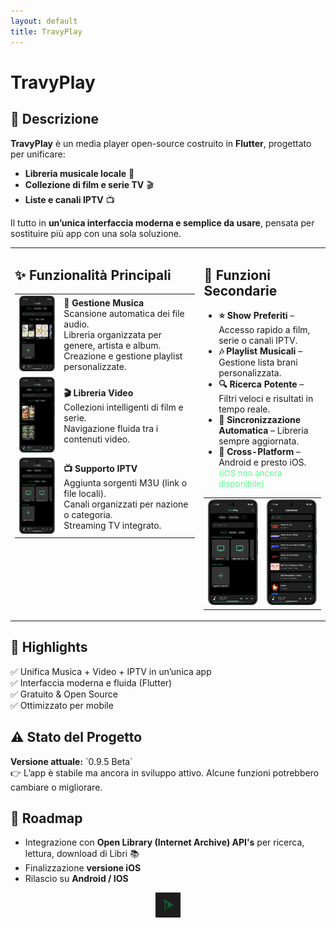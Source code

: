 ```yaml
---
layout: default
title: TravyPlay
---
```


# TravyPlay

<div class="section-center">

<h2><strong>📖 Descrizione</strong></h2>

<p><strong>TravyPlay</strong> è un media player open-source costruito in <strong>Flutter</strong>, progettato per unificare:</p>  

<ul>
<li><strong>Libreria musicale locale</strong> 🎵</li>
<li><strong>Collezione di film e serie TV</strong> 🎬</li>
<li><strong>Liste e canali IPTV</strong> 📺</li>
</ul>

<p>Il tutto in <strong>un’unica interfaccia moderna e semplice da usare</strong>, pensata per sostituire più app con una sola soluzione.</p>

</div>

<table>
  <tr>
    <td style="width:60%; vertical-align:top;">
      <h2>✨ Funzionalità Principali</h2>
      <table>
        <tr>
          <td><img src="screenshots/Screenshot_TravyPlay2.png" width="120"/></td>
          <td>
            <strong>🎵 Gestione Musica</strong><br>
            Scansione automatica dei file audio.<br>
            Libreria organizzata per genere, artista e album.<br>
            Creazione e gestione playlist personalizzate.
          </td>
        </tr>
        <tr>
          <td><img src="screenshots/Screenshot_TravyPlay3.png" width="120"/></td>
          <td>
            <strong>🎬 Libreria Video</strong><br>
            Collezioni intelligenti di film e serie.<br>
            Navigazione fluida tra i contenuti video.
          </td>
        </tr>
        <tr>
          <td><img src="screenshots/Screenshot_TravyPlay4.png" width="120"/></td>
          <td>
            <strong>📺 Supporto IPTV</strong><br>
            Aggiunta sorgenti M3U (link o file locali).<br>
            Canali organizzati per nazione o categoria.<br>
            Streaming TV integrato.
          </td>
        </tr>
      </table>
    </td>
    <td style="width:40%; vertical-align:top;">
      <h2>🚀 Funzioni Secondarie</h2>
      <ul>
        <li><strong>⭐ Show Preferiti</strong> – Accesso rapido a film, serie o canali IPTV.</li>
        <li><strong>🎶 Playlist Musicali</strong> – Gestione lista brani personalizzata.</li>
        <li><strong>🔍 Ricerca Potente</strong> – Filtri veloci e risultati in tempo reale.</li>
        <li><strong>🔄 Sincronizzazione Automatica</strong> – Libreria sempre aggiornata.</li>
        <li><strong>📱 Cross-Platform</strong> – Android e presto iOS. <span style="font-size:0.95em; color:#56ff8a;">(iOS non ancora disponibile)</span></li>
      </ul>
      <div style="margin-top:10px;">
        <table>
          <tr>
            <td><img src="screenshots/Screenshot_TravyPlay4.png" width="200"/></td>
            <td><img src="screenshots/Screenshot_TravyPlay9.png" width="200"/></td>
          </tr>
        </table>
      </div>
    </td>
  </tr>
</table>

<div class="functions-center">

<h2>🌟 Highlights</h2>
  <p>✅ Unifica Musica + Video + IPTV in un’unica app<br>
✅ Interfaccia moderna e fluida (Flutter)<br>
✅ Gratuito & Open Source<br>
✅ Ottimizzato per mobile</p>

<h2>⚠️ Stato del Progetto</h2>
<p><strong>Versione attuale:</strong> `0.9.5 Beta`<br>
👉 L’app è stabile ma ancora in sviluppo attivo. Alcune funzioni potrebbero cambiare o migliorare.</p>

<h2>📅 Roadmap</h2>
<ul class="roadmap">
<li>Integrazione con <strong>Open Library (Internet Archive) API's</strong> per ricerca, lettura, download di Libri 📚</li>
<li>Finalizzazione <strong>versione iOS</strong></li>
<li>Rilascio su <strong>Android / IOS</strong></li>
</ul>

</div>

<p align="center" style="font-size:14px; color:#56ff8a;">
  <img src="icon_travyplay.png" alt="TravyPlay Logo Footer" width="40"/>  
</p>
